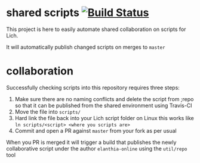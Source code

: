 # shared scripts [![Build Status](https://github.com/elanthia-online/scripts/workflows/Build/badge.svg?branch=master)](https://github.com/elanthia-online/scripts/actions)

This project is here to easily automate shared collaboration on scripts for Lich.

It will automatically publish changed scripts on merges to `master`

# collaboration

Successfully checking scripts into this repository requires three steps:

1. Make sure there are no naming conflicts and delete the script from ;repo
   so that it can be published from the shared environment using Travis-CI
2. Move the file into `scripts/`
3. Hard link the file back into your Lich script folder
   on Linux this works like `ln scripts/<script> <where you scripts are>`
4. Commit and open a PR against `master` from your fork as per usual

When you PR is merged it will trigger a build that publishes the newly collaborative script
under the author `elanthia-online` using the `util/repo` tool


